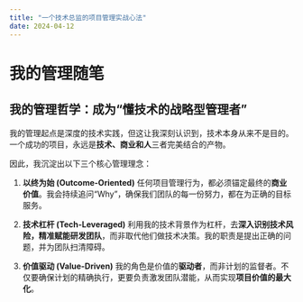 ```yaml
---
title: "一个技术总监的项目管理实战心法"
date: 2024-04-12
---
```


# 我的管理随笔

## 我的管理哲学：成为“懂技术的战略型管理者”

我的管理起点是深度的技术实践，但这让我深刻认识到，技术本身从来不是目的。一个成功的项目，永远是**技术、商业和人**三者完美结合的产物。

因此，我沉淀出以下三个核心管理理念：

1.  **以终为始 (Outcome-Oriented)**
任何项目管理行为，都必须锚定最终的**商业价值**。我会持续追问“Why”，确保我们团队的每一份努力，都在为正确的目标服务。

2.  **技术杠杆 (Tech-Leveraged)**
利用我的技术背景作为杠杆，去**深入识别技术风险，精准赋能研发团队**，而非取代他们做技术决策。我的职责是提出正确的问题，并为团队扫清障碍。

3.  **价值驱动 (Value-Driven)**
我的角色是价值的**驱动者**，而非计划的监督者。不仅要确保计划的精确执行，更要负责激发团队潜能，从而实现**项目价值的最大化**。
